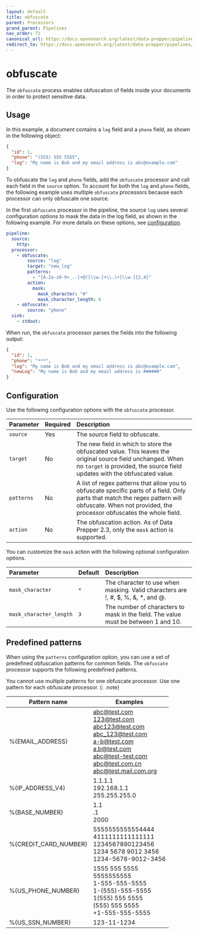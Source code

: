 ```yaml
---
layout: default
title: obfuscate
parent: Processors
grand_parent: Pipelines
nav_order: 71
canonical_url: https://docs.opensearch.org/latest/data-prepper/pipelines/configuration/processors/obfuscate/
redirect_to: https://docs.opensearch.org/latest/data-prepper/pipelines/configuration/processors/obfuscate/
---
```


# obfuscate

The `obfuscate` process enables obfuscation of fields inside your documents in order to protect sensitive data. 

## Usage

In this example, a document contains a `log` field and a `phone` field, as shown in the following object:

```json
{
  "id": 1,
  "phone": "(555) 555 5555",
  "log": "My name is Bob and my email address is abc@example.com"
}
```


To obfuscate the `log` and `phone` fields, add the `obfuscate` processor and call each field in the `source` option. To account for both the `log` and `phone` fields, the following example uses multiple `obfuscate` processors because each processor can only obfuscate one source.

In the first `obfuscate` processor in the pipeline, the source `log` uses several configuration options to mask the data in the log field, as shown in the following example. For more details on these options, see [configuration](#configuration).

```yaml
pipeline:
  source:
    http:
  processor:
    - obfuscate:
        source: "log"
        target: "new_log"
        patterns:
          - "[A-Za-z0-9+_.-]+@([\\w-]+\\.)+[\\w-]{2,4}"
        action:
          mask:
            mask_character: "#"
            mask_character_length: 6
    - obfuscate:
        source: "phone"
  sink:
    - stdout:
```

When run, the `obfuscate` processor parses the fields into the following output:

```json
{
  "id": 1,
  "phone": "***",
  "log": "My name is Bob and my email address is abc@example.com",
  "newLog": "My name is Bob and my email address is ######"
}
```

## Configuration

Use the following configuration options with the `obfuscate` processor.

| Parameter | Required | Description |
| :--- | :---  | :---  |
| `source` | Yes | The source field to obfuscate. |
| `target` | No | The new field in which to store the obfuscated value. This leaves the original source field unchanged. When no `target` is provided, the source field updates with the obfuscated value. |
| `patterns` | No | A list of regex patterns that allow you to obfuscate specific parts of a field. Only parts that match the regex pattern will obfuscate. When not provided, the processor obfuscates the whole field. |
| `action` | No | The obfuscation action. As of Data Prepper 2.3, only the `mask` action is supported. |

You can customize the `mask` action with the following optional configuration options.

| Parameter | Default | Description |
| :--- | :---  | :---  |
`mask_character` | `*` | The character to use when masking. Valid characters are !, #, $, %, &, *, and @. |
`mask_character_length` | `3` | The number of characters to mask in the field. The value must be between 1 and 10. |


## Predefined patterns

When using the `patterns` configuration option, you can use a set of predefined obfuscation patterns for common fields. The `obfuscate` processor supports the following predefined patterns.

You cannot use multiple patterns for one obfuscate processor. Use one pattern for each obfuscate processor.
{: .note}


| Pattern name          | Examples                                                                                                                                                                      |
|-----------------------|-------------------------------------------------------------------------------------------------------------------------------------------------------------------------------|
| %{EMAIL_ADDRESS}      | abc@test.com<br/> 123@test.com<br/>abc123@test.com<br/>abc_123@test.com<br/>a-b@test.com<br/>a.b@test.com<br/>abc@test-test.com<br/>abc@test.com.cn<br/>abc@test.mail.com.org |
| %{IP_ADDRESS_V4}      | 1.1.1.1<br/>192.168.1.1<br/>255.255.255.0                                                                                                                                     |
| %{BASE_NUMBER}        | 1.1<br/>.1<br/>2000                                                                                                                                                           |
| %{CREDIT_CARD_NUMBER} | 5555555555554444<br/>4111111111111111<br/>1234567890123456<br/>1234 5678 9012 3456<br/> 1234-5678-9012-3456                                                                   |
| %{US_PHONE_NUMBER}    | 1555 555 5555<br/>5555555555<br/>1-555-555-5555<br/>1-(555)-555-5555<br/>1(555) 555 5555<br/>(555) 555 5555<br/>+1-555-555-5555<br/>                                          |
| %{US_SSN_NUMBER}      | 123-11-1234     
